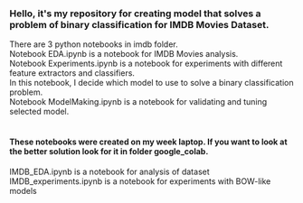 <h3>Hello, it's my repository for creating model that solves a problem of binary classification for IMDB Movies Dataset.</h3>
There are 3 python notebooks in imdb folder.<br>
Notebook EDA.ipynb is a notebook for IMDB Movies analysis.<br>
Notebook Experiments.ipynb is a notebook for experiments with different feature extractors and classifiers.<br>
In this notebook, I decide which model to use to solve a binary classification problem.<br>
Notebook ModelMaking.ipynb is a notebook for validating and tuning selected model.<br>
<br>
<h4>These notebooks were created on my week laptop. If you want to look at the better solution look for it in folder google_colab.</h4>
IMDB_EDA.ipynb is a notebook for analysis of dataset<br>
IMDB_experiments.ipynb is a notebook for experiments with BOW-like models<br>

